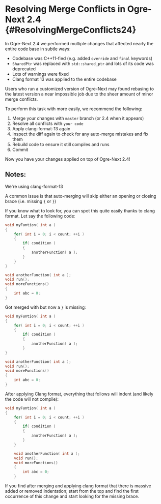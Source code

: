 # Resolving Merge Conflicts in Ogre-Next 2.4 {#ResolvingMergeConflicts24}

In Ogre-Next 2.4 we performed multiple changes that affected nearly the entire code base in subtle ways:

 - Codebase was C++11-fied (e.g. added `override` and `final` keywords)
 - `SharedPtr` was replaced with `std::shared_ptr` and lots of its code was deprecated
 - Lots of warnings were fixed
 - Clang format 13 was applied to the entire codebase

Users who run a customized version of Ogre-Next may found rebasing to the latest version a near impossible job due to the sheer amount of minor merge conflicts.

To perform this task with more easily, we recommend the following:

 1. Merge your changes with `master` branch (or 2.4 when it appears)
 2. Resolve all conflicts with `your code`
 3. Apply clang-format-13 again
 4. Inspect the diff again to check for any auto-merge mistakes and fix them
 5. Rebuild code to ensure it still compiles and runs
 6. Commit

Now you have your changes applied on top of Ogre-Next 2.4!

## Notes:

We're using clang-format-13

A common issue is that auto-merging will skip either an opening or closing brace (i.e. missing `{` or `}`)

If you know what to look for, you can spot this quite easily thanks to clang format. Let say the following code:

```cpp
void myFuntion( int a )
{
	for( int i = 0; i < count; ++i )
	{
		if( condition )
		{
			anotherFunction( a );
		}
	}
}

void anotherFunction( int a );
void run();
void moreFunctions()
{
	int abc = 0;
}
```

Got merged with but now a `}` is missing:

```cpp
void myFuntion( int a )
{
	for( int i = 0; i < count; ++i )
	{
		if( condition )
		{
			anotherFunction( a );
		}
}

void anotherFunction( int a );
void run();
void moreFunctions()
{
	int abc = 0;
}
```

After applying Clang format, everything that follows will indent (and likely the code will not compile):

```cpp
void myFuntion( int a )
{
	for( int i = 0; i < count; ++i )
	{
		if( condition )
		{
			anotherFunction( a );
		}
	}

	void anotherFunction( int a );
	void run();
	void moreFunctions()
	{
		int abc = 0;
	}
```

If you find after merging and applying clang format that there is massive added or removed indentation; start from the top and find the first occurrence of this change and start looking for the missing brace.